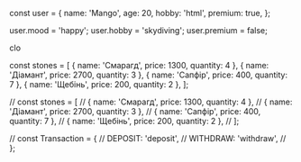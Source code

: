 <!-- ? Напиши скрипт, який для об'єкта user послідовно:
?  додає властивість mood зі значенням 'happy'
?  замінює значення hobby на 'skydiving'
?  замінює значення premium на false
?  виводить вміст об'єкта user у форматі ключ: значення використовуючи Object.keys() і for...of -->

const user = {
name: 'Mango',
age: 20,
hobby: 'html',
premium: true,
};

user.mood = 'happy';
user.hobby = 'skydiving';
user.premium = false;

clo

 <!-- *========================================================= -->

 <!-- /*
? Напишіть ф-цію calcTotalPrice(stones, stoneName), яка приймає масив об'єктів та рядок з назвою каменю.
? Ф-ція рахує і повертає загальну вартість каміння з таким ім'ям.
-->

const stones = [
{ name: 'Смарагд', price: 1300, quantity: 4 },
{ name: 'Діамант', price: 2700, quantity: 3 },
{ name: 'Сапфір', price: 400, quantity: 7 },
{ name: 'Щебінь', price: 200, quantity: 2 },
];

 <!-- *========================================================= -->

<!-- ?
? Напишіть ф-цію calcTotalPrice(stones, stoneName), яка приймає масив об'єктів та рядок з назвою каменю.
? Ф-ція рахує і повертає загальну вартість каміння з таким ім'ям. -->

// const stones = [
// { name: 'Смарагд', price: 1300, quantity: 4 },
// { name: 'Діамант', price: 2700, quantity: 3 },
// { name: 'Сапфір', price: 400, quantity: 7 },
// { name: 'Щебінь', price: 200, quantity: 2 },
// ];

<!--! ============================================================= -->

<!-- /*
? Напиши скрипт управління особистим кабінетом інтернет-банку.
? Є об'єкт account, в якому необхідно реалізувати методи для роботи з балансом та історією транзакцій.
?
? Типів транзакцій лише два:
? Можна покласти чи зняти гроші з рахунку.
?
? Кожна транзакція це об'єкт із властивостями: id, type та amount
*/ -->

// const Transaction = {
// DEPOSIT: 'deposit',
// WITHDRAW: 'withdraw',
// };
